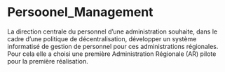 # Persoonel_Management
La direction centrale du personnel d’une administration souhaite, dans le cadre d’une politique de décentralisation, développer un système informatisé de gestion de personnel pour ces administrations régionales. Pour cela elle a choisi une première Administration Régionale (AR) pilote pour la première réalisation. 

